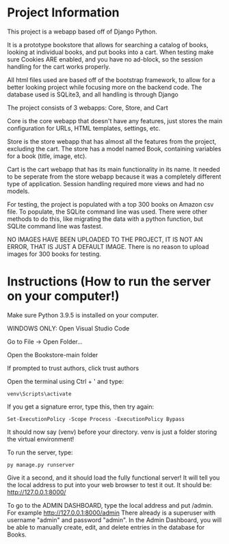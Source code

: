 # Project Information

This project is a webapp based off of Django Python.

It is a prototype bookstore that allows for searching a catalog of books, looking at individual books, and put books into a cart.
When testing make sure Cookies ARE enabled, and you have no ad-block, so the session handling for the cart works properly.

All html files used are based off of the bootstrap framework, to allow for a better looking project while focusing more on the backend code.
The database used is SQLite3, and all handling is through Django

The project consists of 3 webapps: Core, Store, and Cart

Core is the core webapp that doesn't have any features, just stores the main configuration for URLs, HTML templates, settings, etc.

Store is the store webapp that has almost all the features from the project, excluding the cart. The store has a model named Book, containing variables for a book (title, image, etc).

Cart is the cart webapp that has its main functionality in its name. It needed to be seperate from the store webapp because it was a completely different type of application. Session handling required more views and had no models.

For testing, the project is populated with a top 300 books on Amazon csv file. To populate, the SQLite command line was used. There were other methods to do this, like migrating the data with a python function, but SQLite command line was fastest.

NO IMAGES HAVE BEEN UPLOADED TO THE PROJECT, IT IS NOT AN ERROR, THAT IS JUST A DEFAULT IMAGE. There is no reason to upload images for 300 books for testing.

# Instructions (How to run the server on your computer!)

Make sure Python 3.9.5 is installed on your computer.

WINDOWS ONLY:
Open Visual Studio Code

Go to File -> Open Folder...

Open the Bookstore-main folder

If prompted to trust authors, click trust authors

Open the terminal using Ctrl + ' and type:

```
venv\Scripts\activate
```
If you get a signature error, type this, then try again: 

```
Set-ExecutionPolicy -Scope Process -ExecutionPolicy Bypass
```

It should now say (venv) before your directory. venv is just a folder storing the virtual environment!

To run the server, type:
```
py manage.py runserver
```

Give it a second, and it should load the fully functional server! It will tell you the local address to put into your web browser to test it out. It should be: http://127.0.0.1:8000/


To go to the ADMIN DASHBOARD, type the local address and put /admin. For example http://127.0.0.1:8000/admin
There already is a superuser with username "admin" and password "admin".
In the Admin Dashboard, you will be able to manually create, edit, and delete entries in the database for Books.
